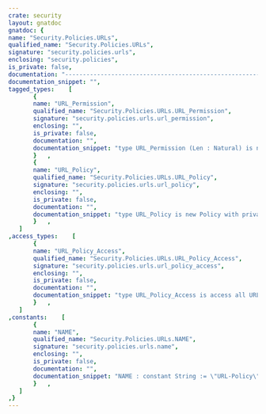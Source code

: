 ```yaml
---
crate: security
layout: gnatdoc
gnatdoc: {
name: "Security.Policies.URLs",
qualified_name: "Security.Policies.URLs",
signature: "security.policies.urls",
enclosing: "security.policies",
is_private: false,
documentation: "---------------------------------------------------------------------\n  security-policies-urls -- URL security policy\n  Copyright (C) 2010, 2011, 2012, 2017, 2018, 2019 Stephane Carrez\n  Written by Stephane Carrez (Stephane.Carrez@gmail.com)\n\n  Licensed under the Apache License, Version 2.0 (the \"License\");\n  you may not use this file except in compliance with the License.\n  You may obtain a copy of the License at\n\n      http://www.apache.org/licenses/LICENSE-2.0\n\n  Unless required by applicable law or agreed to in writing, software\n  distributed under the License is distributed on an \"AS IS\" BASIS,\n  WITHOUT WARRANTIES OR CONDITIONS OF ANY KIND, either express or implied.\n  See the License for the specific language governing permissions and\n  limitations under the License.\n---------------------------------------------------------------------",
documentation_snippet: "",
tagged_types:    [
       {
       name: "URL_Permission",
       qualified_name: "Security.Policies.URLs.URL_Permission",
       signature: "security.policies.urls.url_permission",
       enclosing: "",
       is_private: false,
       documentation: "",
       documentation_snippet: "type URL_Permission (Len : Natural) is new Permissions.Permission (P_URL.Permission) with record\n   URL : String (1 .. Len);\nend record;",
       }   ,
       {
       name: "URL_Policy",
       qualified_name: "Security.Policies.URLs.URL_Policy",
       signature: "security.policies.urls.url_policy",
       enclosing: "",
       is_private: false,
       documentation: "",
       documentation_snippet: "type URL_Policy is new Policy with private;",
       }   ,
   ]
,access_types:    [
       {
       name: "URL_Policy_Access",
       qualified_name: "Security.Policies.URLs.URL_Policy_Access",
       signature: "security.policies.urls.url_policy_access",
       enclosing: "",
       is_private: false,
       documentation: "",
       documentation_snippet: "type URL_Policy_Access is access all URL_Policy'Class;",
       }   ,
   ]
,constants:    [
       {
       name: "NAME",
       qualified_name: "Security.Policies.URLs.NAME",
       signature: "security.policies.urls.name",
       enclosing: "",
       is_private: false,
       documentation: "",
       documentation_snippet: "NAME : constant String := \"URL-Policy\";",
       }   ,
   ]
,}
---
```

